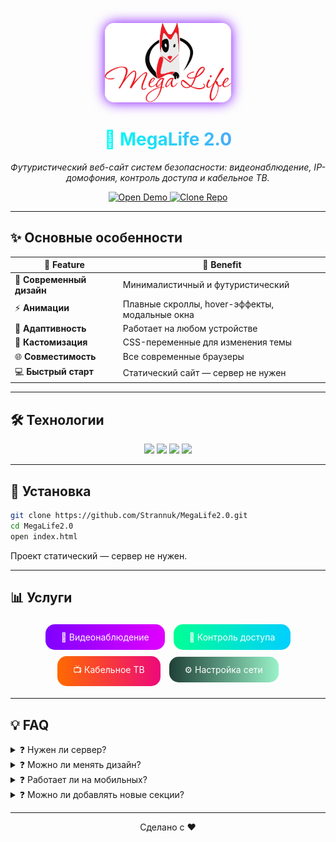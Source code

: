 
<p align="center">
  <img src="https://raw.githubusercontent.com/Strannuk/MegaLife2.0/main/images/logowithtext.svg" alt="MegaLife Banner" width="40%" style="border-radius:15px; box-shadow:0 0 20px #7f00ff;">
</p>

<h1 align="center">
  <span style="background: linear-gradient(270deg,#7f00ff,#e100ff,#00fff7);background-size:600% 600%;-webkit-background-clip:text;color:transparent;animation: gradientMove 10s ease infinite;">
    🌌 MegaLife 2.0
  </span>
</h1>

<p align="center">
  <em>Футуристический веб-сайт систем безопасности: видеонаблюдение, IP-домофония, контроль доступа и кабельное ТВ.</em>
</p>

<p align="center">
  <a href="https://strannuk.github.io/MegaLife2.0/" target="_blank">
    <img src="https://img.shields.io/badge/🚀 Open%20Demo-blue?style=for-the-badge&logo=github" alt="Open Demo">
  </a>
  <a href="https://github.com/Strannuk/MegaLife2.0" target="_blank">
    <img src="https://img.shields.io/badge/💻 Clone%20Repo-green?style=for-the-badge&logo=git" alt="Clone Repo">
  </a>
</p>

---

## ✨ Основные особенности

| 🌟 Feature | 🔹 Benefit |
|------------|------------|
| 🎨 **Современный дизайн** | Минималистичный и футуристический |
| ⚡ **Анимации** | Плавные скроллы, hover-эффекты, модальные окна |
| 📱 **Адаптивность** | Работает на любом устройстве |
| 🔧 **Кастомизация** | CSS-переменные для изменения темы |
| 🌐 **Совместимость** | Все современные браузеры |
| 💻 **Быстрый старт** | Статический сайт — сервер не нужен |

---

## 🛠 Технологии

<p align="center">
  <img src="https://img.shields.io/badge/HTML5-E34F26?style=for-the-badge&logo=html5&logoColor=white">
  <img src="https://img.shields.io/badge/CSS3-1572B6?style=for-the-badge&logo=css3&logoColor=white">
  <img src="https://img.shields.io/badge/JavaScript-F7DF1E?style=for-the-badge&logo=javascript&logoColor=black">
  <img src="https://img.shields.io/badge/GitHub%20Pages-181717?style=for-the-badge&logo=github">
</p>

---

## 🚀 Установка

```bash
git clone https://github.com/Strannuk/MegaLife2.0.git
cd MegaLife2.0
open index.html
```

Проект статический — сервер не нужен.

---

## 📊 Услуги

<p align="center"> 
  <span style="display:inline-block;padding:12px 25px;margin:5px;background:linear-gradient(90deg,#7f00ff,#e100ff);color:white;border-radius:15px;transition:0.3s;cursor:pointer;">🎥 Видеонаблюдение</span> 
  <span style="display:inline-block;padding:12px 25px;margin:5px;background:linear-gradient(90deg,#00ff95,#00cfff);color:white;border-radius:15px;transition:0.3s;cursor:pointer;">🔐 Контроль доступа</span> 
  <span style="display:inline-block;padding:12px 25px;margin:5px;background:linear-gradient(90deg,#ff6a00,#ee0979);color:white;border-radius:15px;transition:0.3s;cursor:pointer;">📺 Кабельное ТВ</span> 
  <span style="display:inline-block;padding:12px 25px;margin:5px;background:linear-gradient(90deg,#1f4037,#99f2c8);color:white;border-radius:15px;transition:0.3s;cursor:pointer;">⚙️ Настройка сети</span> 
</p>

---

## 💡 FAQ

<details> 
  <summary>❓ Нужен ли сервер?</summary> 
  Нет, проект полностью статический. 
</details> 

<details> 
  <summary>❓ Можно ли менять дизайн?</summary> 
  Да, CSS-переменные позволяют менять цвета и темы. 
</details> 

<details> 
  <summary>❓ Работает ли на мобильных?</summary> 
  Полностью адаптивный, проверено на iOS, Android и десктопах. 
</details> 

<details> 
  <summary>❓ Можно ли добавлять новые секции?</summary> 
  Да, просто создайте HTML-блок и стилизуйте через CSS. 
</details>

---

<p align="center"> 
  Сделано с ❤️
</p>

